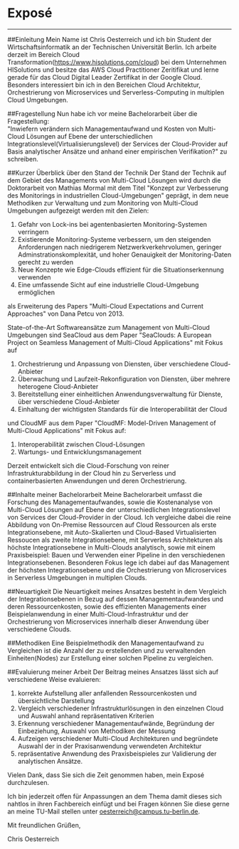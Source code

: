 # Exposé
---------------

##Einleitung
Mein Name ist Chris Oesterreich und ich bin Student der Wirtschaftsinformatik an der Technischen Universität Berlin. Ich arbeite derzeit im Bereich Cloud Transformation(https://www.hisolutions.com/cloud) bei dem Unternehmen HISolutions und besitze das AWS Cloud Practitioner Zeritifikat und lerne gerade für das Cloud Digital Leader Zertifikat in der Google Cloud. Besonders interessiert bin ich in den Bereichen Cloud Architektur, Orchestrierung von Microservices und Serverless-Computing in multiplen Cloud Umgebungen.

##Fragestellung
Nun habe ich vor meine Bachelorarbeit über die Fragestellung: 	
"Inwiefern verändern sich Managementaufwand und Kosten von Multi-Cloud Lösungen auf Ebene der unterschiedlichen Integrationslevel(Virtualisierungslevel) der Services der Cloud-Provider auf Basis analytischer Ansätze und anhand einer empirischen Verifikation?"
zu schreiben.

##Kurzer Überblick über den Stand der Technik
Der Stand der Technik auf dem Gebiet des Managements von Multi-Cloud Lösungen wird durch die Doktorarbeit von Mathias Mormal mit dem Titel "Konzept zur Verbesserung des Monitorings in industriellen Cloud-Umgebungen" geprägt, in dem neue Methodiken zur Verwaltung und zum Monitoring von Multi-Cloud Umgebungen aufgezeigt werden mit den Zielen:
<ol>
<li>Gefahr von Lock-ins bei agentenbasierten Monitoring-Systemen verringern</li>
<li>Existierende Monitoring-Systeme verbessern, um den steigenden Anforderungen nach niedrigerem Netzwerkverkehrvolumen, geringer Adminstrationskomplexität, und hoher Genauigkeit der Monitoring-Daten gerecht zu werden</li>
<li>Neue Konzepte wie Edge-Clouds effizient für die Situationserkennung verwenden</li>
<li>Eine umfassende Sicht auf eine industrielle Cloud-Umgebung ermöglichen</li>
</ol>
als Erweiterung des Papers "Multi-Cloud Expectations and Current Approaches" von Dana Petcu von 2013. 

State-of-the-Art Softwareansätze zum Management von Multi-Cloud Umgebungen sind SeaCloud aus dem Paper "SeaClouds: A European Project on Seamless
Management of Multi-Cloud Applications" mit Fokus auf 
<ol>
<li>Orchestrierung und Anpassung von Diensten, über verschiedene Cloud-Anbieter</li>
<li>Überwachung und Laufzeit-Rekonfiguration von Diensten, über mehrere heterogene Cloud-Anbieter</li>
<li>Bereitstellung einer einheitlichen Anwendungsverwaltung für Dienste, über verschiedene Cloud-Anbieter </li>
<li>Einhaltung der wichtigsten Standards für die Interoperabilität der Cloud </li>
</ol>
und CloudMF aus dem Paper "CloudMF: Model-Driven Management of Multi-Cloud
Applications" mit Fokus auf:

<ol>
<li>Interoperabilität zwischen Cloud-Lösungen </li>
<li>Wartungs- und Entwicklungsmanagement</li>
</ol>
Derzeit entwickelt sich die Cloud-Forschung von reiner Infrastrukturabbildung in der Cloud hin zu Serverless und containerbasierten Anwendungen und deren Orchestrierung. 

##Inhalte meiner Bachelorarbeit
Meine Bachelorarbeit umfasst die Forschung des Managementaufwandes, sowie die Kostenanalyse von Multi-Cloud Lösungen auf Ebene der unterschiedlichen Integrationslevel von Services der Cloud-Provider in der Cloud. Ich vergleiche dabei die reine Abbildung von On-Premise Ressourcen auf Cloud Ressourcen als erste Integrationsebene, mit Auto-Skalierten und Cloud-Based Virtualisierten Ressoucen als zweite Integrationsebene, mit Serverless Architekturen als höchste Integrationsebene in Multi-Clouds analytisch, sowie mit einem Praxisbeispiel: Bauen und Verwenden einer Pipeline in den verschiedenen Integrationsebenen. Besonderen Fokus lege ich dabei auf das Management der höchsten Integrationsebene und die Orchestrierung von Microservices in Serverless Umgebungen in multiplen Clouds.

##Neuartigkeit
Die Neuartigkeit meines Ansatzes besteht in dem Vergleich der Integrationsebenen in Bezug auf dessen Managementaufwandes und deren Ressourcenkosten, sowie des effizienten Managements einer Beispielanwendung in einer Multi-Cloud-Infrastruktur und der Orchestrierung von Microservices innerhalb dieser Anwendung über verschiedene Clouds.

##Methodiken
Eine Beispielmethodik den Managementaufwand zu Vergleichen ist die Anzahl der zu erstellenden und zu verwaltenden Einheiten(Nodes) zur Erstellung einer solchen Pipeline zu vergleichen. 

##Evaluierung meiner Arbeit
Der Beitrag meines Ansatzes lässt sich auf verschiedene Weise evaluieren:
<ol>
<li>korrekte Aufstellung aller anfallenden Ressourcenkosten und übersichtliche Darstellung</li>
<li>Vergleich verschiedener Infrastrukturlösungen in den einzelnen Cloud und Auswahl anhand repräsentativen Kriterien</li>
<li>Erkennung verschiedener Managementaufwände, Begründung der Einbeziehung, Auswahl von Methodiken der Messung</li>
<li>Aufzeigen verschiedener Multi-Cloud Architekturen und begründete Auswahl der in der Praxisanwendung verwendeten Architektur</li>
<li>repräsentative Anwendung des Praxisbeispieles zur Validierung der analytischen Ansätze.</li>
</ol>

Vielen Dank, dass Sie sich die Zeit genommen haben, mein Exposé durchzulesen.

Ich bin jederzeit offen für Anpassungen an dem Thema damit dieses sich nahtlos in ihren Fachbereich einfügt und bei Fragen können Sie diese gerne an meine TU-Mail stellen unter oesterreich@campus.tu-berlin.de.

Mit freundlichen Grüßen,

Chris Oesterreich